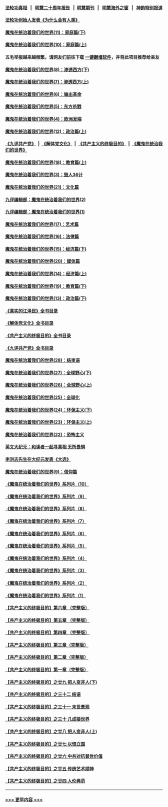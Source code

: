 #### [法轮功真相](https://github.com/gfw-breaker/truth/blob/master/README.md?t=0) &nbsp;&nbsp;|&nbsp;&nbsp; [明慧二十周年报告](https://github.com/gfw-breaker/mh-reports/blob/master/README.md?t=0) &nbsp;&nbsp;|&nbsp;&nbsp;[明慧期刊](https://github.com/gfw-breaker/mh-qikan) &nbsp;&nbsp;|&nbsp;&nbsp; [明慧海外之窗](https://github.com/gfw-breaker/mh-news/blob/master/README.md?t=0) &nbsp;&nbsp;|&nbsp;&nbsp; [神韵特别报道](https://github.com/gfw-breaker/mh-news/blob/master/shenyun.md?t=0)
#### [法轮功创始人发表《为什么会有人类》](../pages/nsc422/n13912117.md?t=03170943) 
#### [魔鬼在统治着我们的世界(11)：家庭篇(下)](../pages/nsc422/n10440961.md?t=03170943) 
#### [魔鬼在统治着我们的世界(10)：家庭篇(上)](../pages/nsc422/n10435448.md?t=03170943) 
#### 五毛举报越来越频繁，请网友们前往下载 [一键翻墙软件](https://github.com/gfw-breaker/ssr-accounts)，并将此项目推荐给亲友
#### [魔鬼在统治着我们的世界(8)：渗透西方(下)](../pages/nsc422/n10429603.md?t=03170943) 
#### [魔鬼在统治着我们的世界(7)：渗透西方(上)](../pages/nsc422/n10426013.md?t=03170943) 
#### [魔鬼在统治着我们的世界(6)：输出革命](../pages/nsc422/n10421536.md?t=03170943) 
#### [魔鬼在统治着我们的世界(5)：东方杀戮](../pages/nsc422/n10417707.md?t=03170943) 
#### [魔鬼在统治着我们的世界(4)：欧洲发端](../pages/nsc422/n10414890.md?t=03170943) 
#### [魔鬼在统治着我们的世界(12)：政治篇(上)](../pages/nsc422/n10444576.md?t=03170943) 
#### [《九评共产党》](https://github.com/begood0513/9ping.md/blob/master/README.md) &nbsp;|&nbsp; [《解体党文化》](../../../../jtdwh.md/blob/master/README.md)  &nbsp;|&nbsp; [《共产主义的终极目的》](../../../../gczydzjmd.md/blob/master/README.md) &nbsp;|&nbsp; [《魔鬼在统治我们的世界》](../../../../mgztzwmdsj.md/blob/master/README.md) 
#### [魔鬼在统治着我们的世界(18)：教育篇(上)](../pages/nsc422/n10526970.md?t=03170943) 
#### [魔鬼在统治着我们的世界(3)：毁人36计](../pages/nsc422/n10411583.md?t=03170943) 
#### [魔鬼在统治着我们的世界(21)：文化篇](../pages/nsc422/n10597706.md?t=03170943) 
#### [九评编辑部：魔鬼在统治着我们的世界(2)](../pages/nsc422/n10410036.md?t=03170943) 
#### [九评编辑部：魔鬼在统治着我们的世界(1)](../pages/nsc422/n10406825.md?t=03170943) 
#### [魔鬼在统治着我们的世界(17)：艺术篇](../pages/nsc422/n10499093.md?t=03170943) 
#### [魔鬼在统治着我们的世界(16)：法律篇](../pages/nsc422/n10485969.md?t=03170943) 
#### [魔鬼在统治着我们的世界(15)：经济篇(下)](../pages/nsc422/n10469975.md?t=03170943) 
#### [魔鬼在统治着我们的世界(20)：媒体篇](../pages/nsc422/n10586579.md?t=03170943) 
#### [魔鬼在统治着我们的世界(14)：经济篇(上)](../pages/nsc422/n10457370.md?t=03170943) 
#### [魔鬼在统治着我们的世界(19)：教育篇(下)](../pages/nsc422/n10564808.md?t=03170943) 
#### [魔鬼在统治着我们的世界(13)：政治篇(下)](../pages/nsc422/n10448270.md?t=03170943) 
#### [《真实的江泽民》全书目录](../pages/nsc422/n13721399.md?t=03170943) 
#### [《解体党文化》全书目录](../pages/nsc422/n13721157.md?t=03170943) 
#### [《共产主义的终极目的》全书目录](../pages/nsc422/n13721048.md?t=03170943) 
#### [《九评共产党》全书目录](../pages/nsc422/n13708085.md?t=03170943) 
#### [魔鬼在统治着我们的世界(28)：结束语](../pages/nsc422/n10936246.md?t=03170943) 
#### [魔鬼在统治着我们的世界(27)：全球野心(下)](../pages/nsc422/n10928319.md?t=03170943) 
#### [魔鬼在统治着我们的世界(26)：全球野心(上)](../pages/nsc422/n10900318.md?t=03170943) 
#### [魔鬼在统治着我们的世界(25)：全球化](../pages/nsc422/n10788205.md?t=03170943) 
#### [魔鬼在统治着我们的世界(24)：环保主义(下)](../pages/nsc422/n10695307.md?t=03170943) 
#### [魔鬼在统治着我们的世界(23)：环保主义(上)](../pages/nsc422/n10688613.md?t=03170943) 
#### [魔鬼在统治着我们的世界(22)：恐怖主义](../pages/nsc422/n10614727.md?t=03170943) 
#### [英文大纪元：和读者一起寻真相 无所畏惧](../pages/nsc422/n12542027.md?t=03170943) 
#### [李洪志先生在大纪元发表《大选》](../pages/nsc422/n12534746.md?t=03170943) 
#### [魔鬼在统治着我们的世界(9)：信仰篇](../pages/nsc422/n10432159.md?t=03170943) 
#### [《魔鬼在统治着我们的世界》系列片（10）](../pages/nsc422/n12292670.md?t=03170943) 
#### [《魔鬼在统治着我们的世界》系列片（9）](../pages/nsc422/n12290859.md?t=03170943) 
#### [《魔鬼在统治着我们的世界》系列片（8）](../pages/nsc422/n12287445.md?t=03170943) 
#### [《魔鬼在统治着我们的世界》系列片（7）](../pages/nsc422/n12283425.md?t=03170943) 
#### [《魔鬼在统治着我们的世界》系列片（6）](../pages/nsc422/n12282314.md?t=03170943) 
#### [《魔鬼在统治着我们的世界》系列片（5）](../pages/nsc422/n12281419.md?t=03170943) 
#### [《魔鬼在统治着我们的世界》系列片（4）](../pages/nsc422/n12274024.md?t=03170943) 
#### [《魔鬼在统治着我们的世界》系列片（3）](../pages/nsc422/n12271322.md?t=03170943) 
#### [《魔鬼在统治着我们的世界》系列片（2）](../pages/nsc422/n12269049.md?t=03170943) 
#### [《魔鬼在统治着我们的世界》系列片（1）](../pages/nsc422/n12267575.md?t=03170943) 
#### [【共产主义的终极目的】第六章 （完整版）](../pages/nsc422/n11428913.md?t=03170943) 
#### [【共产主义的终极目的】第五章 （完整版）](../pages/nsc422/n11428912.md?t=03170943) 
#### [【共产主义的终极目的】第四章 （完整版）](../pages/nsc422/n11428907.md?t=03170943) 
#### [【共产主义的终极目的】第三章（完整版）](../pages/nsc422/n11428848.md?t=03170943) 
#### [【共产主义的终极目的】第二章（完整版）](../pages/nsc422/n11428831.md?t=03170943) 
#### [【共产主义的终极目的】第一章（完整版）](../pages/nsc422/n11417651.md?t=03170943) 
#### [【共产主义的终极目的】之廿九 把人变非人(下)](../pages/nsc422/n11344140.md?t=03170943) 
#### [【共产主义的终极目的】之三十二 结语](../pages/nsc422/n11360535.md?t=03170943) 
#### [【共产主义的终极目的】之三十一 末世景观](../pages/nsc422/n11351129.md?t=03170943) 
#### [【共产主义的终极目的】之三十 几成狼世界](../pages/nsc422/n11348280.md?t=03170943) 
#### [【共产主义的终极目的】之廿八 把人变非人(上)](../pages/nsc422/n11340492.md?t=03170943) 
#### [【共产主义的终极目的】之廿七 以恨立国](../pages/nsc422/n11336944.md?t=03170943) 
#### [【共产主义的终极目的】之廿六 中共对抗普世价值](../pages/nsc422/n11324785.md?t=03170943) 
#### [【共产主义的终极目的】之廿五 传统艺术颂神](../pages/nsc422/n11296396.md?t=03170943) 
#### [【共产主义的终极目的】之廿四 人伦典范](../pages/nsc422/n11296397.md?t=03170943) 

----
#### [ >>> 更早内容 <<< ](../indexes/nsc422-earlier.md)
